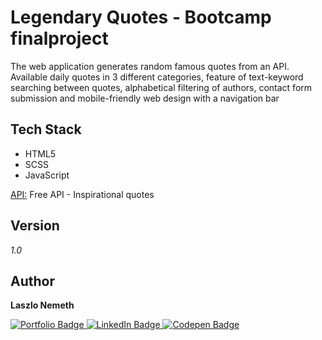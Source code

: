 # Legendary Quotes - Bootcamp finalproject

The web application generates random famous quotes from an API. Available daily quotes in 3 different categories, feature of text-keyword searching between quotes, alphabetical filtering of authors, contact form submission and mobile-friendly web design with a navigation bar

## Tech Stack

- HTML5
- SCSS
- JavaScript

[API:](https://type.fit/api/quotes) Free API - Inspirational quotes 
## Version

*1.0* 
## Author

<b>Laszlo Nemeth</b>

<div id="badges">
  <a href="https://lac0220.github.io/lac0220/">
    <img src="https://img.shields.io/badge/Portfolio-red?style=for-the-badge&logo=logoColor=white" alt="Portfolio Badge"/>
  </a>
  <a href="https://www.linkedin.com/in/nemeth0220">
    <img src="https://img.shields.io/badge/LinkedIn-blue?style=for-the-badge&logo=linkedin&logoColor=white" alt="LinkedIn Badge"/>
  </a>
  <a href="https://codepen.io/lac0220/">
    <img src="https://img.shields.io/badge/Codepen-black?style=for-the-badge&logo=codepen&logoColor=white" alt="Codepen Badge"/>
  </a>
</div>
